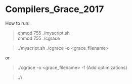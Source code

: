 # Compilers_Grace_2017

How to run:

> chmod 755 ./myscript.sh     
> chmod 755 ./cgrace

>./myscript.sh
>./cgrace -o <outputFile> <grace_filename>

or 

>./cgrace -o <outputFile> <grace_filename> -f       (Add optimizations)

>.//<outpurFile/>
